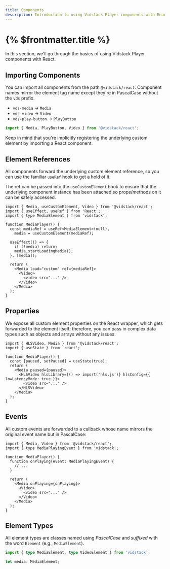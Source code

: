 ```yaml
---
title: Components
description: Introduction to using Vidstack Player components with React.
---
```


# {% $frontmatter.title %}

In this section, we'll go through the basics of using Vidstack Player components with React.

## Importing Components

You can import all components from the path `@vidstack/react`. Component names mirror
the element tag name except they're in PascalCase without the `vds` prefix.

- `vds-media` -> `Media`
- `vds-video` -> `Video`
- `vds-play-button` -> `PlayButton`

```js
import { Media, PlayButton, Video } from '@vidstack/react';
```

Keep in mind that you're implicitly registering the underlying custom element by importing a
React component.

## Element References

All components forward the underlying custom element reference, so you can use the familiar
`useRef` hook to get a hold of it.

The ref can be passed into the `useCustomElement` hook to ensure that the underlying
component instance has been attached so props/methods on it can be safely accessed.

```tsx
import { Media, useCustomElement, Video } from '@vidstack/react';
import { useEffect, useRef } from 'React';
import { type MediaElement } from 'vidstack';

function MediaPlayer() {
  const mediaRef = useRef<MediaElement>(null),
    media = useCustomElement(mediaRef);

  useEffect(() => {
    if (!media) return;
    media.startLoadingMedia();
  }, [media]);

  return (
    <Media load="custom" ref={mediaRef}>
      <Video>
        <video src="..." />
      </Video>
    </Media>
  );
}
```

## Properties

We expose all custom element properties on the React wrapper, which gets forwarded to the
element itself; therefore, you can pass in complex data types such as objects and arrays without
any issues.

```tsx
import { HLSVideo, Media } from '@vidstack/react';
import { useState } from 'react';

function MediaPlayer() {
  const [paused, setPaused] = useState(true);
  return (
    <Media paused={paused}>
      <HLSVideo hlsLibrary={() => import('hls.js')} hlsConfig={{ lowLatencyMode: true }}>
        <video src="..." />
      </HLSVideo>
    </Media>
  );
}
```

## Events

All custom events are forwarded to a callback whose name mirrors the original event name but in
PascalCase:

```tsx
import { Media, Video } from '@vidstack/react';
import { type MediaPlayingEvent } from 'vidstack';

function MediaPlayer() {
  function onPlaying(event: MediaPlayingEvent) {
    // ...
  }

  return (
    <Media onPlaying={onPlaying}>
      <Video>
        <video src="..." />
      </Video>
    </Media>
  );
}
```

## Element Types

All element types are classes named using _PascalCase_ and _suffixed_ with the word `Element`
(e.g., `MediaElement`).

```ts {% copy=true %}
import { type MediaElement, type VideoElement } from 'vidstack';

let media: MediaElement;
```
